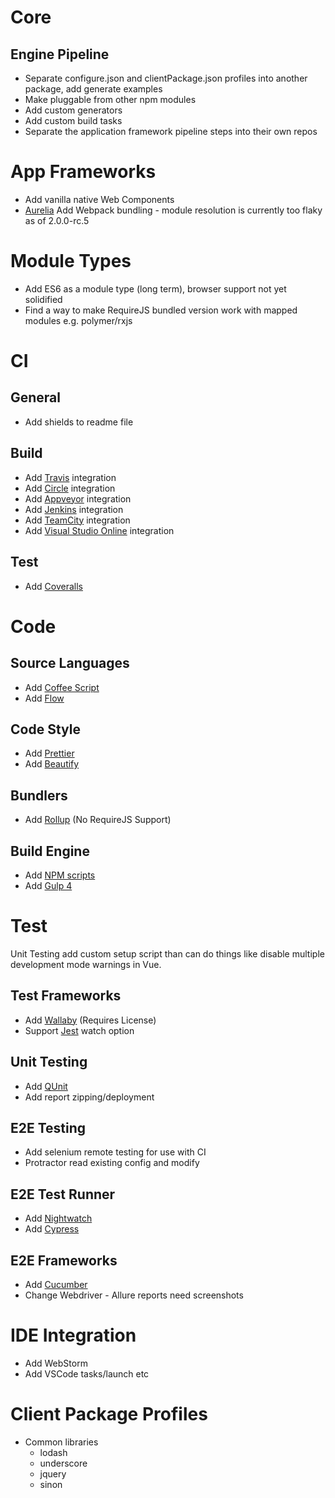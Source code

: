 # Core

## Engine Pipeline

* Separate configure.json and clientPackage.json profiles into another package, add generate examples
* Make pluggable from other npm modules
* Add custom generators
* Add custom build tasks
* Separate the application framework pipeline steps into their own repos

# App Frameworks

* Add vanilla native Web Components
* [Aurelia](http://aurelia.io/) Add Webpack bundling - module resolution is currently too flaky as of 2.0.0-rc.5

# Module Types

* Add ES6 as a module type (long term), browser support not yet solidified
* Find a way to make RequireJS bundled version work with mapped modules e.g. polymer/rxjs

# CI

## General

* Add shields to readme file

## Build

* Add [Travis](https://travis-ci.org/) integration
* Add [Circle](https://circleci.com/) integration
* Add [Appveyor](https://www.appveyor.com/) integration
* Add [Jenkins](https://jenkins.io/) integration
* Add [TeamCity](https://www.jetbrains.com/teamcity/) integration
* Add [Visual Studio Online](https://www.visualstudio.com/vso/) integration

## Test

* Add [Coveralls](https://coveralls.io/)

# Code

## Source Languages

* Add [Coffee Script](http://coffeescript.org/)
* Add [Flow](https://flow.org/)

## Code Style

* Add [Prettier](https://prettier.io/)
* Add [Beautify](https://github.com/beautify-web/js-beautify)

## Bundlers

* Add [Rollup](https://rollupjs.org/) (No RequireJS Support)

## Build Engine

* Add [NPM scripts](https://docs.npmjs.com/misc/scripts)
* Add [Gulp 4](https://github.com/gulpjs/gulp/tree/4.0)

# Test

Unit Testing add custom setup script than can do things like disable multiple development mode warnings in Vue.

## Test Frameworks

* Add [Wallaby](https://wallabyjs.com/) (Requires License)
* Support [Jest](https://facebook.github.io/jest/) watch option

## Unit Testing

* Add [QUnit](https://qunitjs.com/)
* Add report zipping/deployment

## E2E Testing

* Add selenium remote testing for use with CI
* Protractor read existing config and modify

## E2E Test Runner

* Add [Nightwatch](http://nightwatchjs.org/)
* Add [Cypress](https://www.cypress.io/)

## E2E Frameworks

* Add [Cucumber](https://cucumber.io/)
* Change Webdriver - Allure reports need screenshots

# IDE Integration

* Add WebStorm
* Add VSCode tasks/launch etc

# Client Package Profiles

* Common libraries
  * lodash
  * underscore
  * jquery
  * sinon
